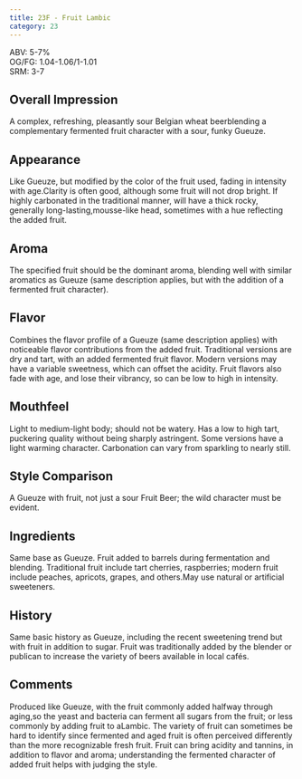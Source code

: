 ```yaml
---
title: 23F - Fruit Lambic
category: 23
---
```


ABV: 5-7%  
OG/FG: 1.04-1.06/1-1.01  
SRM: 3-7  

## Overall Impression
A complex, refreshing, pleasantly sour Belgian wheat beerblending a complementary fermented fruit character with a sour, funky Gueuze.

## Appearance
Like Gueuze, but modified by the color of the fruit used, fading in intensity with age.Clarity is often good, although some fruit will not drop bright. If highly carbonated in the traditional manner, will have a thick rocky, generally long-lasting,mousse-like head, sometimes with a hue reflecting the added fruit.

## Aroma
The specified fruit should be the dominant aroma, blending well with similar aromatics as Gueuze (same description applies, but with the addition of a fermented fruit character).

## Flavor
Combines the flavor profile of a Gueuze (same description applies) with noticeable flavor contributions from the added fruit. Traditional versions are dry and tart, with an added fermented fruit flavor. Modern versions may have a variable sweetness, which can offset the acidity. Fruit flavors also fade with age, and lose their vibrancy, so can be low to high in intensity.

## Mouthfeel
Light to medium-light body; should not be watery. Has a low to high tart, puckering quality without being sharply astringent. Some versions have a light warming character. Carbonation can vary from sparkling to nearly still.

## Style Comparison
A Gueuze with fruit, not just a sour Fruit Beer; the wild character must be evident.

## Ingredients
Same base as Gueuze. Fruit added to barrels during fermentation and blending. Traditional fruit include tart cherries, raspberries; modern fruit include peaches, apricots, grapes, and others.May use natural or artificial sweeteners.

## History
Same basic history as Gueuze, including the recent sweetening trend but with fruit in addition to sugar. Fruit was traditionally added by the blender or publican to increase the variety of beers available in local cafés.

## Comments
Produced like Gueuze, with the fruit commonly added halfway through aging,so the yeast and bacteria can ferment all sugars from the fruit; or less commonly by adding fruit to aLambic. The variety of fruit can sometimes be hard to identify since fermented and aged fruit is often perceived differently than the more recognizable fresh fruit. Fruit can bring acidity and tannins, in addition to flavor and aroma; understanding the fermented character of added fruit helps with judging the style.
